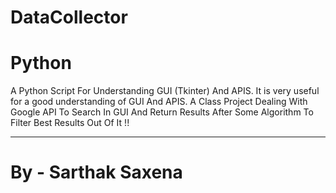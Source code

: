 # DataCollector
# Python
A Python Script For Understanding GUI (Tkinter) And APIS.
It is very useful for a good understanding of GUI And APIS.
A Class Project Dealing With Google API To Search In GUI And Return Results
After Some Algorithm To Filter Best Results Out Of It !!
________________________________________________________
# By - Sarthak Saxena
